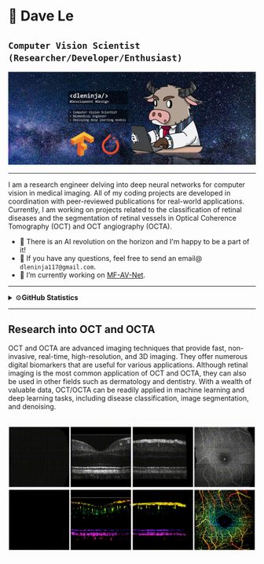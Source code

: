 # 🚀 Dave Le

**`Computer Vision Scientist (Researcher/Developer/Enthusiast)`**
---

<p align="center">
  <img src="https://github.com/dleninja/dleninja/blob/main/misc/github_banner_v2_smaller.png " />
</p>

---

I am a research engineer delving into deep neural networks for computer vision in medical imaging. All of my coding projects are developed in coordination with peer-reviewed publications for real-world applications. Currently, I am working on projects related to the classification of retinal diseases and the segmentation of retinal vessels in Optical Coherence Tomography (OCT) and OCT angiography (OCTA).

- 👋 There is an AI revolution on the horizon and I'm happy to be a part of it!
- 📧 If you have any questions, feel free to send an email@ `dleninja117@gmail.com`.
- 🔭 I’m currently working on [MF-AV-Net](https://github.com/dleninja/mf-av-net).


---

<details>
<summary>⚙️<strong>GitHub Statistics</strong></summary>
<p align="center">
<a href="https://github.com/anuraghazra/github-readme-stats">
  <img align="center" src="https://github-readme-stats.vercel.app/api?username=dleninja&show_icons=true&theme=transparent" />
</a>
<a href="https://github.com/anuraghazra/convoychat">
  <img align="center" src="https://github-readme-stats.vercel.app/api/top-langs/?username=dleninja&langs_count=8&theme=transparent" />
</a>
</p>
</details>

---

## Research into OCT and OCTA

OCT and OCTA are advanced imaging techniques that provide fast, non-invasive, real-time, high-resolution, and 3D imaging. They offer numerous digital biomarkers that are useful for various applications. Although retinal imaging is the most common application of OCT and OCTA, they can also be used in other fields such as dermatology and dentistry. With a wealth of valuable data, OCT/OCTA can be readily applied in machine learning and deep learning tasks, including disease classification, image segmentation, and denoising.

<p align="center">
  <img src="https://github.com/dleninja/dleninja/blob/main/misc/Xn8IUPw%20-%20Imgur.gif" />
</p>






<!---
# Learning helps us to be present to the world around us

- 👋 Hi, I’m @dleninja, you can call me Dave. There is an AI revolution on the horizon and I'm happy to be a part of it!
- 👀 I’m interested in image processing and the application of artificial intelligence for biomedical imaging.
- 🌱 I’m currently working on projects related to the classification of retinal diseases (retinopathy) and segmentation of retinal vessels in Optical Coherence Tomography (OCT) and OCT angiography (OCTA).
- 📧 If you have any questions, feel free to send an email@ `dleninja117@gmail.com`.

[![Dleninja's GitHub stats](https://github-readme-stats.vercel.app/api?username=dleninja)](https://github.com/anuraghazra/github-readme-stats)
--->
<!---
dleninja/dleninja is a ✨ special ✨ repository because its `README.md` (this file) appears on your GitHub profile.
You can click the Preview link to take a look at your changes.
--->
